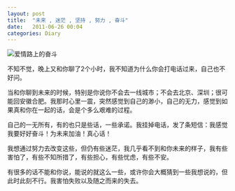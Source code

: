 ```yaml
---
layout: post
title:  "未来 , 迷茫 , 坚持 , 努力 , 奋斗"
date:   2011-06-26 00:04
categories: Diary
---
```


![爱情路上的奋斗](http://pic.yupoo.com/mygoare_v/BaBhDimN/fp5aG.jpg)

不知不觉，晚上又和你聊了2个小时，我不知道为什么你会打电话过来，自己也不好问。

当和你聊到未来的时候，特别是你说你不会去一线城市；不会去北京、深圳；很可能回安徽合肥。我那时心里一震，突然感觉到自己的渺小，自己的无力，感觉到如果真和你在一起的话，会是个多么艰难的过程。

自己的一无所有，有的也只是些话，一些承诺。我挂掉电话，发了条短信：我感觉我要好好奋斗！为未来加油！真心话！

我想通过努力去改变这些，但仍有些迷茫，我几乎看不到和你未来的样子，我有些害怕了，有些不知所措了，有些担心，有些忧虑，有些不安。

有很多的话不能和你说，能说的就这么一些，或许你会大概猜到一些我想说的，但此时此刻不行。我害怕失败以及随之而来的失去。
